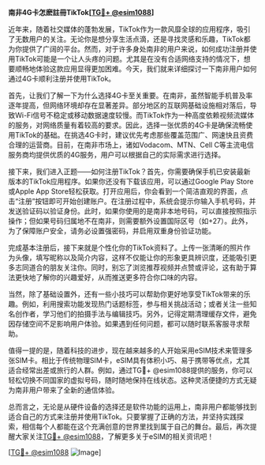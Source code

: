**南非4G卡怎麽註冊TikTok[[TG💪+ @esim1088](https://t.me/s/esim1088)]**

近年来，随着社交媒体的蓬勃发展，TikTok作为一款风靡全球的应用程序，吸引了无数用户的关注。无论你是想分享生活点滴，还是寻找灵感和乐趣，TikTok都为你提供了广阔的平台。然而，对于许多身处南非的用户来说，如何成功注册并使用TikTok可能是一个让人头疼的问题。尤其是在没有合适网络支持的情况下，想要顺畅地体验这款应用显得更加困难。今天，我们就来详细探讨一下南非用户如何通过4G卡顺利注册并使用TikTok。

首先，让我们了解一下为什么选择4G卡至关重要。在南非，虽然智能手机普及率逐年提高，但网络环境却存在显著差异。部分地区的互联网基础设施相对落后，导致Wi-Fi信号不稳定或移动数据速度较慢。而TikTok作为一种高度依赖视频流媒体的服务，对网络质量有着较高的要求。因此，选择一张优质的4G卡是确保流畅使用TikTok的基础。在挑选4G卡时，建议优先考虑那些覆盖范围广、网速快且资费合理的运营商。目前，在南非市场上，诸如Vodacom、MTN、Cell C等主流电信服务商均提供优质的4G服务，用户可以根据自己的实际需求进行选择。

接下来，我们进入正题——如何注册TikTok？首先，你需要确保手机已安装最新版本的TikTok应用程序。如果你还没有下载该应用，可以通过Google Play Store或Apple App Store轻松获取。打开应用后，你会看到一个简洁直观的界面，点击“注册”按钮即可开始创建账户。在注册过程中，系统会提示你输入手机号码，并发送验证码以验证身份。此时，如果你使用的是南非本地号码，可以直接按照指示操作；但如果号码归属地不在南非，则需要额外设置国际区号（如+27）。此外，为了保障账户安全，请务必设置强密码，并启用双重身份验证功能。

完成基本注册后，接下来就是个性化你的TikTok资料了。上传一张清晰的照片作为头像，填写昵称以及简介内容，这样不仅能让你的形象更具辨识度，还能吸引更多志同道合的朋友关注你。同时，别忘了浏览推荐视频并点赞或评论，这有助于算法更快地了解你的兴趣爱好，从而推送更多符合你口味的内容。

当然，除了基础设置外，还有一些小技巧可以帮助你更好地享受TikTok带来的乐趣。例如，利用搜索功能发现热门话题标签，参与相关挑战活动；或者关注一些知名创作者，学习他们的拍摄手法与编辑技巧。另外，记得定期清理缓存文件，避免因存储空间不足影响用户体验。如果遇到任何问题，都可以随时联系客服寻求帮助。

值得一提的是，随着科技的进步，现在越来越多的人开始采用eSIM技术来管理多张SIM卡。相比于传统物理SIM卡，eSIM具有体积小巧、易于携带等优点，尤其适合经常出差或旅行的人群。例如，通过TG💪+ @esim1088提供的服务，你可以轻松切换不同国家的虚拟号码，随时随地保持在线状态。这种灵活便捷的方式无疑为南非用户带来了全新的通信体验。

总而言之，无论是从硬件设备的选择还是软件功能的运用上，南非用户都能够找到适合自己的方式来注册并使用TikTok。只要掌握了正确的方法，并坚持实践探索，相信每个人都能在这个充满创意的世界里找到属于自己的舞台。最后，再次提醒大家关注[TG💪+ @esim1088](https://t.me/s/esim1088)，了解更多关于eSIM的相关资讯吧！

[[TG💪+ @esim1088](https://t.me/s/esim1088) ![Image](https://i.postimg.cc/4NQfJmqS/Snipaste-2025-05-13-00-14-12.png)]